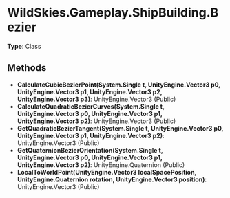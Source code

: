 ﻿# WildSkies.Gameplay.ShipBuilding.Bezier

**Type**: Class

## Methods

- **CalculateCubicBezierPoint(System.Single t, UnityEngine.Vector3 p0, UnityEngine.Vector3 p1, UnityEngine.Vector3 p2, UnityEngine.Vector3 p3)**: UnityEngine.Vector3 (Public)
- **CalculateQuadraticBezierCurves(System.Single t, UnityEngine.Vector3 p0, UnityEngine.Vector3 p1, UnityEngine.Vector3 p2)**: UnityEngine.Vector3 (Public)
- **GetQuadraticBezierTangent(System.Single t, UnityEngine.Vector3 p0, UnityEngine.Vector3 p1, UnityEngine.Vector3 p2)**: UnityEngine.Vector3 (Public)
- **GetQuaternionBezierOrientation(System.Single t, UnityEngine.Vector3 p0, UnityEngine.Vector3 p1, UnityEngine.Vector3 p2)**: UnityEngine.Quaternion (Public)
- **LocalToWorldPoint(UnityEngine.Vector3 localSpacePosition, UnityEngine.Quaternion rotation, UnityEngine.Vector3 position)**: UnityEngine.Vector3 (Public)


